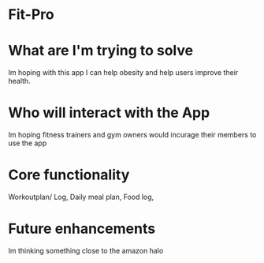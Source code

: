 # Fit-Pro

# What are I'm trying to solve

 Im hoping with this app I can help obesity and help users improve their health.

# Who will interact with the App

 Im hoping fitness trainers and gym owners would incurage their members to use the app

# Core functionality

 Workoutplan/ Log, Daily meal plan, Food log, 

# Future enhancements
 Im thinking something close to the amazon halo 



